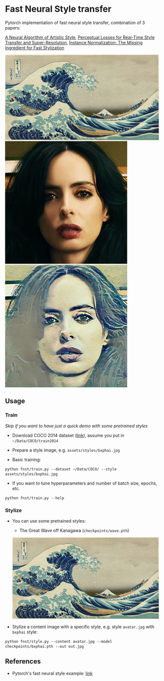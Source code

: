 # Fast Neural Style transfer

Pytorch implementation of fast neural style transfer, combination of 3 papers:

[A Neural Algorithm of Artistic Style](https://arxiv.org/abs/1508.06576),
[Perceptual Losses for Real-Time Style Transfer and Super-Resolution](https://arxiv.org/abs/1603.08155),
[Instance Normalization: The Missing Ingredient for Fast Stylization](https://arxiv.org/abs/1607.08022)

![wave](./assets/styles/the_great_wave_off_kanagawa.jpg)
![jessica-origin](./assets/tests/jessica.jpg)
![jessica-style](./assets/tests/jessica_wave.jpg)


## Usage

### Train

*Skip if you want to have just a quick demo with some pretrained styles*

+ Download COCO 2014 dataset ([link](http://cocodataset.org/#download)),
assume you put in `~/Data/COCO/train2014`

+ Prepare a style image, e.g. `assets/styles/bxphai.jpg`

+ Basic training:

```
python fnst/train.py --dataset ~/Data/COCO/ --style assets/styles/bxphai.jpg
```

+ If you want to tune hyperparameters and number of batch size, epochs, etc.

```
python fnst/train.py --help
```


### Stylize

+ You can use some pretrained styles:

    + The Great Wave off Kanagawa (`checkpoints/wave.pth`)

    ![wave](./assets/styles/the_great_wave_off_kanagawa.jpg)

+ Stylize a content image with a specific style, e.g. style `avatar.jpg` with `bxphai` style:

```
python fnst/style.py --content avatar.jpg --model checkpoints/bxphai.pth --out out.jpg
```


## References

+ Pytorch's fast neural style example: [link](https://github.com/pytorch/examples/tree/master/fast_neural_style)
